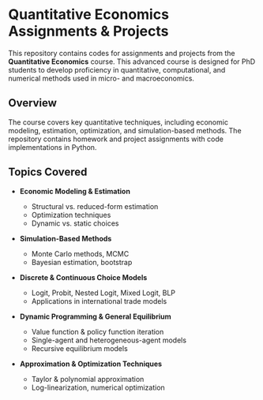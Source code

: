 # Quantitative Economics Assignments & Projects  

This repository contains codes for assignments and projects from the **Quantitative Economics** course. This advanced course is designed for PhD students to develop proficiency in quantitative, computational, and numerical methods used in micro- and macroeconomics.  


## Overview  

The course covers key quantitative techniques, including economic modeling, estimation, optimization, and simulation-based methods. The repository contains homework and project assignments with code implementations in Python.

## Topics Covered  

- **Economic Modeling & Estimation**  
  - Structural vs. reduced-form estimation  
  - Optimization techniques  
  - Dynamic vs. static choices  

- **Simulation-Based Methods**  
  - Monte Carlo methods, MCMC  
  - Bayesian estimation, bootstrap  

- **Discrete & Continuous Choice Models**  
  - Logit, Probit, Nested Logit, Mixed Logit, BLP  
  - Applications in international trade models  

- **Dynamic Programming & General Equilibrium**  
  - Value function & policy function iteration  
  - Single-agent and heterogeneous-agent models  
  - Recursive equilibrium models  

- **Approximation & Optimization Techniques**  
  - Taylor & polynomial approximation  
  - Log-linearization, numerical optimization  

